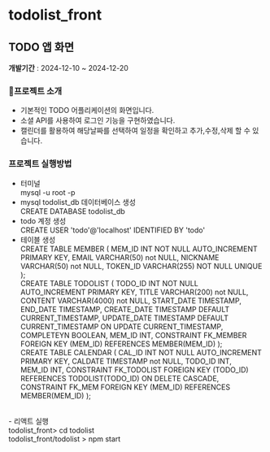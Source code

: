 # todolist_front
## TODO 앱 화면
**개발기간** : 2024-12-10 ~ 2024-12-20

### 📢프로젝트 소개
- 기본적인 TODO 어플리케이션의 화면입니다.
- 소셜 API를 사용하여 로그인 기능을 구현하였습니다.
- 캘린더를 활용하여 해당날짜를 선택하여 일정을 확인하고
  추가,수정,삭제 할 수 있습니다.

### 프로젝트 실행방법
- 터미널 <br/>
mysql -u root -p <br/>
- mysql todolist_db 데이터베이스 생성 <br/>
CREATE DATABASE todolist_db <br/>
- todo 계정 생성 <br/> 
CREATE USER 'todo'@'localhost' IDENTIFIED BY 'todo' <br/>
- 테이블 생성 <br/>
CREATE TABLE MEMBER ( 
    MEM_ID INT NOT NULL AUTO_INCREMENT PRIMARY KEY,
    EMAIL VARCHAR(50) not NULL,
    NICKNAME VARCHAR(50) not NULL,
    TOKEN_ID VARCHAR(255) NOT NULL UNIQUE 
);<br/>
CREATE TABLE TODOLIST (
    TODO_ID INT NOT NULL AUTO_INCREMENT PRIMARY KEY,
    TITLE VARCHAR(200) not NULL,
    CONTENT VARCHAR(4000) not NULL,
    START_DATE TIMESTAMP,
    END_DATE TIMESTAMP,
    CREATE_DATE TIMESTAMP DEFAULT CURRENT_TIMESTAMP,
    UPDATE_DATE TIMESTAMP DEFAULT CURRENT_TIMESTAMP ON UPDATE CURRENT_TIMESTAMP,
    COMPLETEYN BOOLEAN,
    MEM_ID INT,
    CONSTRAINT FK_MEMBER FOREIGN KEY (MEM_ID) REFERENCES MEMBER(MEM_ID)
);<br/>
CREATE TABLE CALENDAR (
    CAL_ID INT NOT NULL AUTO_INCREMENT PRIMARY KEY,
    CALDATE TIMESTAMP not NULL,
    TODO_ID INT,   
    MEM_ID INT,
    CONSTRAINT FK_TODOLIST FOREIGN KEY (TODO_ID) REFERENCES TODOLIST(TODO_ID) ON DELETE CASCADE,
    CONSTRAINT FK_MEM FOREIGN KEY (MEM_ID) REFERENCES MEMBER(MEM_ID)
);
<br/>
- 리액트 실행 <br/>
todolist_front> cd todolist <br/>
todolist_front/todolist > npm start <br/>


